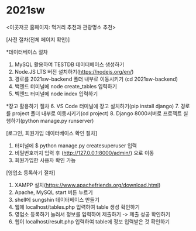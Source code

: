 # 2021sw
<이곳저곳 홈페이지: 먹거리 추천과 관광명소 추천>

[사전 절차(전체 페이지 확인)]

*데이터베이스 절차
1. MySQL 활용하여 TESTDB 데이터베이스 생성하기
2. Node.JS LTS 버전 설치하기(https://nodejs.org/en/)
3. 경로를 2021sw-backend 폴더 내부로 이동시키기 (cd 2021sw-backend)
4. 백엔드 터미널에 node create_tables 입력하기
5. 벡엔드 터미널에 node index 입력하기

*장고 활용하기 절차
6. VS Code 터미널에 장고 설치하기(pip install django)
7. 경로를 project 폴더 내부로 이동시키기(cd project)
8. Django 8000서버로 프로젝트 실행하기(python manage.py runserver)



[로그인, 회원가입 데이터베이스 확인 절차]
1. 터미널에 $ python manage.py createsuperuser 입력
2. 비밀번호까지 입력 후 (http://127.0.0.1:8000/admin/) 으로 이동
3. 회원가입한 사용자 확인 가능

[영업소 등록하기 절차]
1. XAMPP 설치(https://www.apachefriends.org/download.html)
2. Apache, MySQL start 버튼 누르기
3. shell에 sungshin 데이터베이스 만들기
4. 웹에 localhost/tables.php 입력하여 table 생성 확인하기
5. 영업소 등록하기 눌러서 정보를 입력하여 제출하기 -> 제출 성공 확인하기
6. 웹이 localhost/result.php 입력하여 table에 정보 입력받은 것 확인하기
